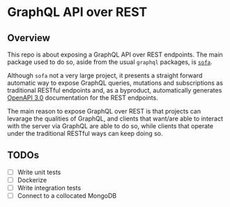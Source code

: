 # GraphQL API over REST

## Overview
This repo is about exposing a GraphQL API over REST endpoints. The main package used
to do so, aside from the usual `graphql` packages, is [`sofa`](https://github.com/Urigo/SOFA).

Although `sofa` not a very large project, it presents a straight forward automatic way to
expose GraphQL queries, mutations and subscriptions as traditional RESTful endpoints and, as a 
byproduct, automatically generates [OpenAPI 3.0](https://swagger.io/docs/specification/about/)
documentation for the REST endpoints.

The main reason to expose GraphQL over REST is that projects can levarage the qualities of
GraphQL, and clients that want/are able to interact with the server via GraphQL are able to
do so, while clients that operate under the traditional RESTful ways can keep doing so.

## TODOs

- [ ] Write unit tests
- [ ] Dockerize
- [ ] Write integration tests
- [ ] Connect to a collocated MongoDB